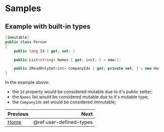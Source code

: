 # Samples

<div style="display: none">
@subpage enum-sample
@subpage user-defined-types
</div>

## Example with built-in types

```csharp
[Immutable]
public class Person
{
    public long Id { get; set; }

    public List<string> Names { get; init; } = new();

    public IReadOnlySet<int> CompanyIds { get; private set; } = new HashSet<int>();
}
```

In the example above:
- the `Id` property would be considered mutable due to it's public setter;
- the `Names` list would be considered mutable due to it's mutable type;
- the `CompanyIds` set would be considered immutable;

<div class="section_buttons">

| Previous                   |                    Next |
|:---------------------------|------------------------:|
| [Home](../../../README.md) | @ref user-defined-types |

</div>